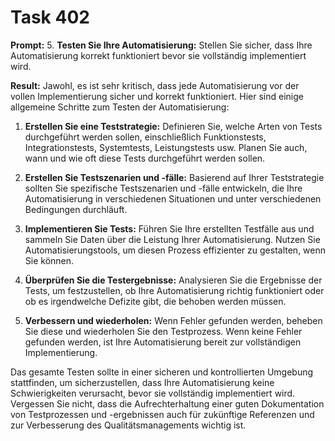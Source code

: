 # Task 402

**Prompt:** 5. **Testen Sie Ihre Automatisierung:** Stellen Sie sicher, dass Ihre Automatisierung korrekt funktioniert bevor sie vollständig implementiert wird.

**Result:**
Jawohl, es ist sehr kritisch, dass jede Automatisierung vor der vollen Implementierung sicher und korrekt funktioniert. Hier sind einige allgemeine Schritte zum Testen der Automatisierung:

1. **Erstellen Sie eine Teststrategie:** Definieren Sie, welche Arten von Tests durchgeführt werden sollen, einschließlich Funktionstests, Integrationstests, Systemtests, Leistungstests usw. Planen Sie auch, wann und wie oft diese Tests durchgeführt werden sollen.

2. **Erstellen Sie Testszenarien und -fälle:** Basierend auf Ihrer Teststrategie sollten Sie spezifische Testszenarien und -fälle entwickeln, die Ihre Automatisierung in verschiedenen Situationen und unter verschiedenen Bedingungen durchläuft.

3. **Implementieren Sie Tests:** Führen Sie Ihre erstellten Testfälle aus und sammeln Sie Daten über die Leistung Ihrer Automatisierung. Nutzen Sie Automatisierungstools, um diesen Prozess effizienter zu gestalten, wenn Sie können.

4. **Überprüfen Sie die Testergebnisse:** Analysieren Sie die Ergebnisse der Tests, um festzustellen, ob Ihre Automatisierung richtig funktioniert oder ob es irgendwelche Defizite gibt, die behoben werden müssen.

5. **Verbessern und wiederholen:** Wenn Fehler gefunden werden, beheben Sie diese und wiederholen Sie den Testprozess. Wenn keine Fehler gefunden werden, ist Ihre Automatisierung bereit zur vollständigen Implementierung.

Das gesamte Testen sollte in einer sicheren und kontrollierten Umgebung stattfinden, um sicherzustellen, dass Ihre Automatisierung keine Schwierigkeiten verursacht, bevor sie vollständig implementiert wird. Vergessen Sie nicht, dass die Aufrechterhaltung einer guten Dokumentation von Testprozessen und -ergebnissen auch für zukünftige Referenzen und zur Verbesserung des Qualitätsmanagements wichtig ist.
